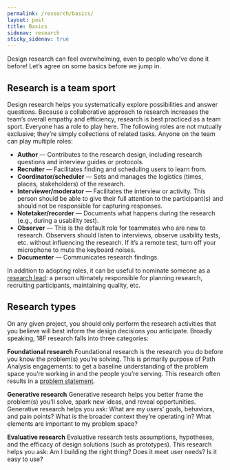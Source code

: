 ```yaml
---
permalink: /research/basics/
layout: post
title: Basics
sidenav: research
sticky_sidenav: true
---
```


Design research can feel overwhelming, even to people who’ve done it before! Let’s agree on some basics before we jump in.

## Research is a team sport
Design research helps you systematically explore possibilities and answer questions. Because a collaborative approach to research increases the team’s overall empathy and efficiency, research is best practiced as a team sport. 
Everyone has a role to play here. The following roles are not mutually exclusive; they’re simply collections of related tasks. Anyone on the team can play multiple roles:
- **Author** — Contributes to the research design, including research questions and interview guides or protocols.
- **Recruiter** — Facilitates finding and scheduling users to learn from. 
- **Coordinator/scheduler** — Sets and manages the logistics (times, places, stakeholders) of the research.
- **Interviewer/moderator** — Facilitates the interview or activity. This person should be able to give their full attention to the participant(s) and should not be responsible for capturing responses.
- **Notetaker/recorder** — Documents what happens during the research (e.g., during a usability test).
- **Observer** — This is the default role for teammates who are new to research. Observers should listen to interviews, observe usability tests, etc. without influencing the research. If it’s a remote test, turn off your microphone to mute the keyboard noises. 
- **Documenter** — Communicates research findings.

In addition to adopting roles, it can be useful to nominate someone as a [research lead](/research/lead): a person ultimately responsible for planning research, recruiting participants, maintaining quality, etc. 

## Research types
On any given project, you should only perform the research activities that you believe will best inform the design decisions you anticipate. Broadly speaking, 18F research falls into three categories:

**Foundational research**
Foundational research is the research you do before you know the problem(s) you’re solving. This is primarily purpose of Path Analysis engagements: to get a baseline understanding of the problem space you’re working in and the people you’re serving. This research often results in a [problem statement](https://github.com/18F/path-analysis/blob/master/approach.md#2-draft-a-problem-statement). 

**Generative research**
Generative research helps you better frame the problem(s) you’ll solve, spark new ideas, and reveal opportunities. Generative research helps you ask: What are my users’ goals, behaviors, and pain points? What is the broader context they’re operating in? What elements are important to my problem space?

**Evaluative research**
Evaluative research tests assumptions, hypotheses, and the efficacy of design solutions (such as prototypes). This research helps you ask: Am I building the right thing? Does it meet user needs? Is it easy to use?
